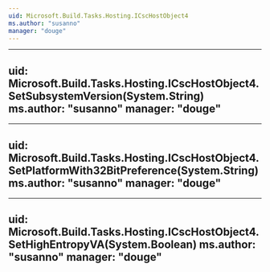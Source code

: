 ```yaml
---
uid: Microsoft.Build.Tasks.Hosting.ICscHostObject4
ms.author: "susanno"
manager: "douge"
---
```


---
uid: Microsoft.Build.Tasks.Hosting.ICscHostObject4.SetSubsystemVersion(System.String)
ms.author: "susanno"
manager: "douge"
---

---
uid: Microsoft.Build.Tasks.Hosting.ICscHostObject4.SetPlatformWith32BitPreference(System.String)
ms.author: "susanno"
manager: "douge"
---

---
uid: Microsoft.Build.Tasks.Hosting.ICscHostObject4.SetHighEntropyVA(System.Boolean)
ms.author: "susanno"
manager: "douge"
---
